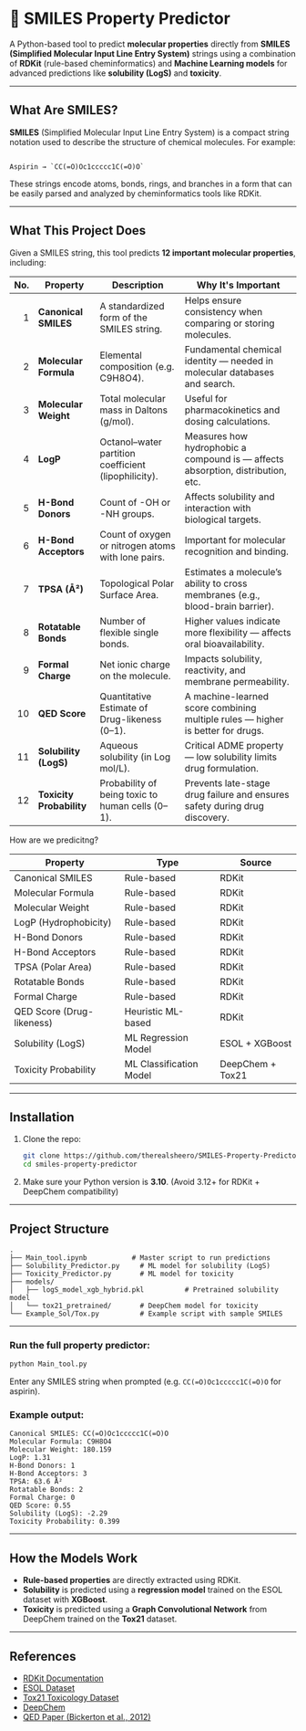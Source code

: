 
# 🧬 SMILES Property Predictor

A Python-based tool to predict **molecular properties** directly from **SMILES (Simplified Molecular Input Line Entry System)** strings using a combination of **RDKit** (rule-based cheminformatics) and **Machine Learning models** for advanced predictions like **solubility (LogS)** and **toxicity**.

---

##  What Are SMILES?

**SMILES** (Simplified Molecular Input Line Entry System) is a compact string notation used to describe the structure of chemical molecules. For example:
```

Aspirin → `CC(=O)Oc1ccccc1C(=O)O`

````

These strings encode atoms, bonds, rings, and branches in a form that can be easily parsed and analyzed by cheminformatics tools like RDKit.

---

##  What This Project Does

Given a SMILES string, this tool predicts **12 important molecular properties**, including:

|  No. | Property              |  Description                                      | Why It's Important                                                              |
| -----: | ------------------------ | ---------------------------------------------------- | ------------------------------------------------------------------------------- |
|      1 | **Canonical SMILES**     | A standardized form of the SMILES string.            | Helps ensure consistency when comparing or storing molecules.                   |
|      2 | **Molecular Formula**    | Elemental composition (e.g. C9H8O4).                 | Fundamental chemical identity — needed in molecular databases and search.       |
|      3 | **Molecular Weight**     | Total molecular mass in Daltons (g/mol).             | Useful for pharmacokinetics and dosing calculations.                            |
|      4 | **LogP**                 | Octanol–water partition coefficient (lipophilicity). | Measures how hydrophobic a compound is — affects absorption, distribution, etc. |
|      5 | **H-Bond Donors**        | Count of -OH or -NH groups.                          | Affects solubility and interaction with biological targets.                     |
|      6 | **H-Bond Acceptors**     | Count of oxygen or nitrogen atoms with lone pairs.   | Important for molecular recognition and binding.                                |
|      7 | **TPSA (Å²)**            | Topological Polar Surface Area.                      | Estimates a molecule’s ability to cross membranes (e.g., blood-brain barrier).  |
|      8 | **Rotatable Bonds**      | Number of flexible single bonds.                     | Higher values indicate more flexibility — affects oral bioavailability.         |
|      9 | **Formal Charge**        | Net ionic charge on the molecule.                    | Impacts solubility, reactivity, and membrane permeability.                      |
|     10 | **QED Score**            | Quantitative Estimate of Drug-likeness (0–1).        | A machine-learned score combining multiple rules — higher is better for drugs.  |
|     11 | **Solubility (LogS)**    | Aqueous solubility (in Log mol/L).                   | Critical ADME property — low solubility limits drug formulation.                |
|     12 | **Toxicity Probability** | Probability of being toxic to human cells (0–1).     | Prevents late-stage drug failure and ensures safety during drug discovery.      |

How are we predicitng?

| Property               | Type                   | Source   |
|------------------------|------------------------|----------|
| Canonical SMILES       | Rule-based             | RDKit    |
| Molecular Formula      | Rule-based             | RDKit    |
| Molecular Weight       | Rule-based             | RDKit    |
| LogP (Hydrophobicity)  | Rule-based             | RDKit    |
| H-Bond Donors          | Rule-based             | RDKit    |
| H-Bond Acceptors       | Rule-based             | RDKit    |
| TPSA (Polar Area)      | Rule-based             | RDKit    |
| Rotatable Bonds        | Rule-based             | RDKit    |
| Formal Charge          | Rule-based             | RDKit    |
| QED Score (Drug-likeness) | Heuristic ML-based  | RDKit    |
| Solubility (LogS)      | ML Regression Model    | ESOL + XGBoost |
| Toxicity Probability   | ML Classification Model| DeepChem + Tox21 |

---

##  Installation

1. Clone the repo:
   ```bash
   git clone https://github.com/therealsheero/SMILES-Property-Predictor.git
   cd smiles-property-predictor


2. Make sure your Python version is **3.10**. (Avoid 3.12+ for RDKit + DeepChem compatibility)

---

##  Project Structure

```
.
├── Main_tool.ipynb           # Master script to run predictions
├── Solubility_Predictor.py     # ML model for solubility (LogS)
├── Toxicity_Predictor.py       # ML model for toxicity
├── models/
│   ├── logS_model_xgb_hybrid.pkl          # Pretrained solubility model
│   └── tox21_pretrained/       # DeepChem model for toxicity
└── Example_Sol/Tox.py          # Example script with sample SMILES
```

---

###  Run the full property predictor:

```bash
python Main_tool.py
```

Enter any SMILES string when prompted (e.g. `CC(=O)Oc1ccccc1C(=O)O` for aspirin).

###  Example output:

```
Canonical SMILES: CC(=O)Oc1ccccc1C(=O)O
Molecular Formula: C9H8O4
Molecular Weight: 180.159
LogP: 1.31
H-Bond Donors: 1
H-Bond Acceptors: 3
TPSA: 63.6 Å²
Rotatable Bonds: 2
Formal Charge: 0
QED Score: 0.55
Solubility (LogS): -2.29
Toxicity Probability: 0.399
```

---

##  How the Models Work

* **Rule-based properties** are directly extracted using RDKit.
* **Solubility** is predicted using a **regression model** trained on the ESOL dataset with **XGBoost**.
* **Toxicity** is predicted using a **Graph Convolutional Network** from DeepChem trained on the **Tox21** dataset.

---

##  References

* [RDKit Documentation](https://www.rdkit.org/)
* [ESOL Dataset](https://deepchemdata.s3-us-west-1.amazonaws.com/datasets/delaney-processed.csv)
* [Tox21 Toxicology Dataset](https://tripod.nih.gov/tox21/)
* [DeepChem](https://deepchem.io/)
* [QED Paper (Bickerton et al., 2012)](https://pubs.acs.org/doi/10.1021/jm300118s)


